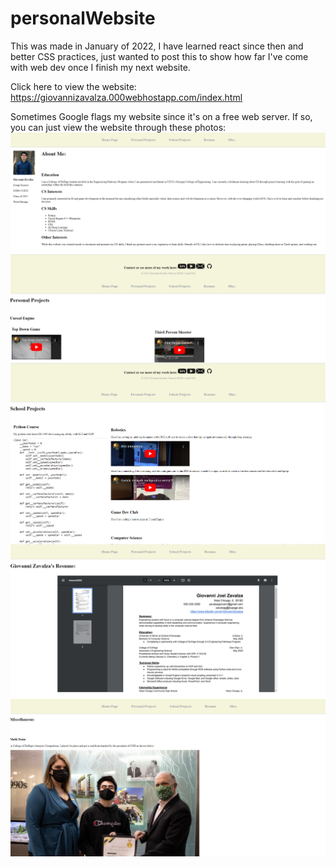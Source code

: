 # personalWebsite
This was made in January of 2022, I have learned react since then and better CSS practices, just wanted to post this to show how far I've come with web dev once I finish my next website.

Click here to view the website: https://giovannizavalza.000webhostapp.com/index.html

Sometimes Google flags my website since it's on a free web server. If so, you can just view the website through these photos:
<img src="Home.png"
     alt="Home Page"
     style="float: left; margin-right: 10px;" />
<img src="Personal.png"
     alt="Home Page"
     style="float: left; margin-right: 10px;" />
     

<img src="School.png"
     alt="Home Page"
     style="float: left; margin-right: 10px;" />
    
    
<img src="Resume.png"
     alt="Home Page"
     style="float: left; margin-right: 10px;" />
     
<img src="Misc.png"
     alt="Home Page"
     style="float: left; margin-right: 10px;" />
